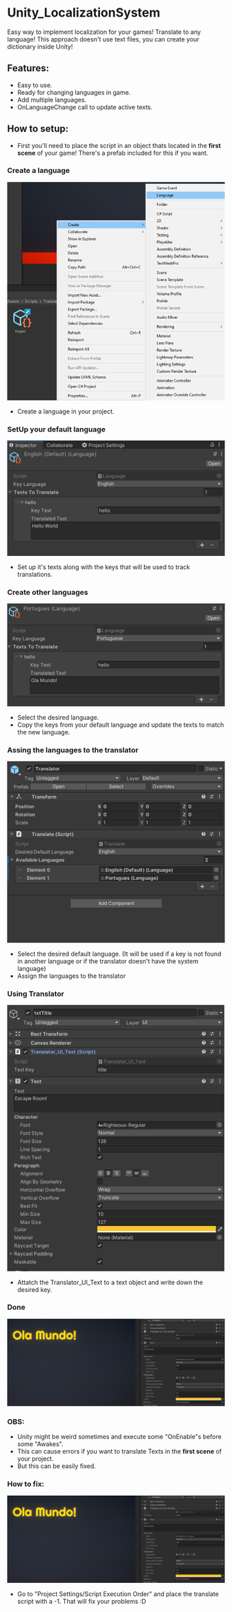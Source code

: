 # Unity_LocalizationSystem

Easy way to implement localization for your games! Translate to any language! This approach doesn't use text files, you can create your dictionary inside Unity!

## Features:
- Easy to use.
- Ready for changing languages in game.
- Add multiple languages.
- OnLanguageChange call to update active texts.

## How to setup:

- First you'll need to place the script in an object thats located in the <strong>first scene</strong> of your game! There's a prefab included for this if you want.

### Create a language
![1](Screenshots/0.png)

- Create a language in your project.

### SetUp your default language
![1](Screenshots/1.png)

- Set up it's texts along with the keys that will be used to track translations.

### Create other languages
![1](Screenshots/2.png)

- Select the desired language.
- Copy the keys from your default language and update the texts to match the new language.

### Assing the languages to the translator
![1](Screenshots/3.png)

- Select the desired default language. (It will be used if a key is not found in another language or if the translator doesn't have the system language)
- Assign the languages to the translator

### Using Translator
![1](Screenshots/4.png)

- Attatch the Translator_UI_Text to a text object and write down the desired key.

### Done
![1](Screenshots/5.png)


### OBS:

- Unity might be weird sometimes and execute some "OnEnable"s before some "Awakes".
- This can cause errors if you want to translate Texts in the <strong>first scene</strong> of your project.
- But this can be easily fixed.

### How to fix:

![1](Screenshots/5.png)
- Go to "Project Settings/Script Execution Order" and place the translate script with a -1. That will fix your problems :D


